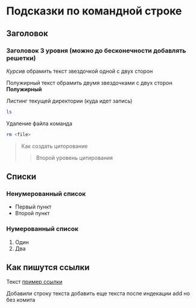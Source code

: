 # Подсказки по командной строке

## Заголовок 

### Заголовок  3 уровня (можно до бесконечности добавлять решетки)

*Курсив* обрамить текст звездочкой одной с двух сторон

Полужирный текст обрамить двумя звездочками с двух сторон **Полужирный**

Листинг текущей директории (куда идет запись)
```sh
ls
``````

Удаление файла команда
``````sh
rm <file>
``````

>Как создать циторование
>>Второй уровень цитирования

## Списки
### Ненумерованный список
* Первый пункт
* Второй пункт

### Нумерованный список
1. Один
2. Два

## Как пишутся ссылки
Текст [пример ссылки](http&example.com "Всплывающая подсказка")

Добавили строку текста
добавить еще текста после индекации add но без комита